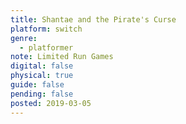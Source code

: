 ```yaml
---
title: Shantae and the Pirate's Curse
platform: switch
genre:
  - platformer
note: Limited Run Games
digital: false
physical: true
guide: false
pending: false
posted: 2019-03-05
---
```

